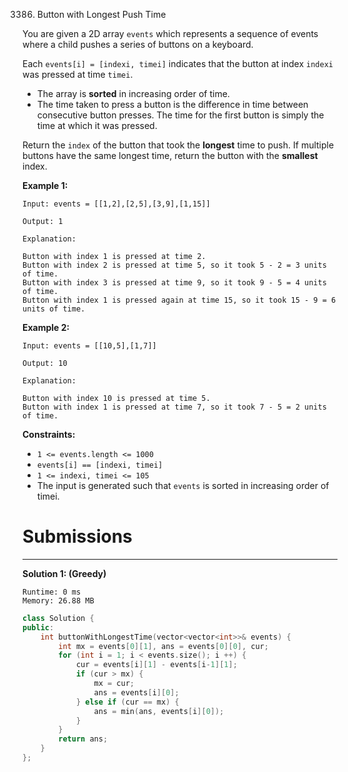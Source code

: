 3386. Button with Longest Push Time

You are given a 2D array `events` which represents a sequence of events where a child pushes a series of buttons on a keyboard.

Each `events[i] = [indexi, timei]` indicates that the button at index `indexi` was pressed at time `timei`.

* The array is **sorted** in increasing order of time.
* The time taken to press a button is the difference in time between consecutive button presses. The time for the first button is simply the time at which it was pressed.

Return the `index` of the button that took the **longest** time to push. If multiple buttons have the same longest time, return the button with the **smallest** index.

 

**Example 1:**
```
Input: events = [[1,2],[2,5],[3,9],[1,15]]

Output: 1

Explanation:

Button with index 1 is pressed at time 2.
Button with index 2 is pressed at time 5, so it took 5 - 2 = 3 units of time.
Button with index 3 is pressed at time 9, so it took 9 - 5 = 4 units of time.
Button with index 1 is pressed again at time 15, so it took 15 - 9 = 6 units of time.
```

**Example 2:**
```
Input: events = [[10,5],[1,7]]

Output: 10

Explanation:

Button with index 10 is pressed at time 5.
Button with index 1 is pressed at time 7, so it took 7 - 5 = 2 units of time.
```

**Constraints:**

* `1 <= events.length <= 1000`
* `events[i] == [indexi, timei]`
* `1 <= indexi, timei <= 105`
* The input is generated such that `events` is sorted in increasing order of timei.

# Submissions
---
**Solution 1: (Greedy)**
```
Runtime: 0 ms
Memory: 26.88 MB
```
```c++
class Solution {
public:
    int buttonWithLongestTime(vector<vector<int>>& events) {
        int mx = events[0][1], ans = events[0][0], cur;
        for (int i = 1; i < events.size(); i ++) {
            cur = events[i][1] - events[i-1][1];
            if (cur > mx) {
                mx = cur;
                ans = events[i][0];
            } else if (cur == mx) {
                ans = min(ans, events[i][0]);
            }
        }
        return ans;
    }
};
```
